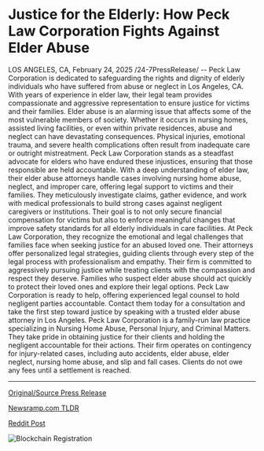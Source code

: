 # Justice for the Elderly: How Peck Law Corporation Fights Against Elder Abuse

LOS ANGELES, CA, February 24, 2025 /24-7PressRelease/ -- Peck Law Corporation is dedicated to safeguarding the rights and dignity of elderly individuals who have suffered from abuse or neglect in Los Angeles, CA. With years of experience in elder law, their legal team provides compassionate and aggressive representation to ensure justice for victims and their families.  Elder abuse is an alarming issue that affects some of the most vulnerable members of society. Whether it occurs in nursing homes, assisted living facilities, or even within private residences, abuse and neglect can have devastating consequences. Physical injuries, emotional trauma, and severe health complications often result from inadequate care or outright mistreatment. Peck Law Corporation stands as a steadfast advocate for elders who have endured these injustices, ensuring that those responsible are held accountable.  With a deep understanding of elder law, their elder abuse attorneys handle cases involving nursing home abuse, neglect, and improper care, offering legal support to victims and their families. They meticulously investigate claims, gather evidence, and work with medical professionals to build strong cases against negligent caregivers or institutions. Their goal is to not only secure financial compensation for victims but also to enforce meaningful changes that improve safety standards for all elderly individuals in care facilities.  At Peck Law Corporation, they recognize the emotional and legal challenges that families face when seeking justice for an abused loved one. Their attorneys offer personalized legal strategies, guiding clients through every step of the legal process with professionalism and empathy. Their firm is committed to aggressively pursuing justice while treating clients with the compassion and respect they deserve.  Families who suspect elder abuse should act quickly to protect their loved ones and explore their legal options. Peck Law Corporation is ready to help, offering experienced legal counsel to hold negligent parties accountable. Contact them today for a consultation and take the first step toward justice by speaking with a trusted elder abuse attorney in Los Angeles.  Peck Law Corporation is a family-run law practice specializing in Nursing Home Abuse, Personal Injury, and Criminal Matters. They take pride in obtaining justice for their clients and holding the negligent accountable for their actions. Their firm operates on contingency for injury-related cases, including auto accidents, elder abuse, elder neglect, nursing home abuse, and slip and fall cases. Clients do not owe any fees until a settlement is reached. 

---

[Original/Source Press Release](https://www.24-7pressrelease.com/press-release/519959/justice-for-the-elderly-how-peck-law-corporation-fights-against-elder-abuse)
                    

[Newsramp.com TLDR](https://newsramp.com/curated-news/peck-law-corporation-advocates-for-elder-abuse-victims-in-los-angeles/87b07b51e5454445fb175ed207318819) 

 



[Reddit Post](https://www.reddit.com/r/newsramp/comments/1iwx5sj/peck_law_corporation_advocates_for_elder_abuse/) 



![Blockchain Registration](https://cdn.newsramp.app/24-7PressRelease/qrcode/252/24/bendDHw_.webp)